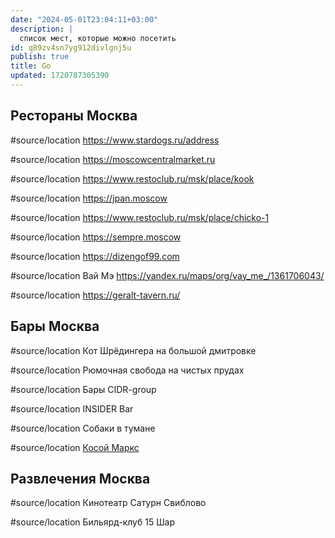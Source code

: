 ```yaml
---
date: "2024-05-01T23:04:11+03:00"
description: |
  список мест, которые можно посетить
id: q89zv4sn7yg912divlgnj5u
publish: true
title: Go
updated: 1720787305390
---
```


## Рестораны Москва

#source/location https://www.stardogs.ru/address

#source/location https://moscowcentralmarket.ru

#source/location https://www.restoclub.ru/msk/place/kook

#source/location https://jpan.moscow

#source/location https://www.restoclub.ru/msk/place/chicko-1

#source/location https://sempre.moscow

#source/location https://dizengof99.com

#source/location Вай Мэ https://yandex.ru/maps/org/vay_me_/1361706043/

#source/location https://geralt-tavern.ru/

## Бары Москва

#source/location Кот Шрёдингера на большой дмитровке

#source/location Рюмочная свобода на чистых прудах

#source/location Бары CIDR-group

#source/location INSIDER Bar

#source/location Собаки в тумане

#source/location  [Косой Маркс](<https://yandex.ru/maps/org/kosoy_marks/71048418970/?ll=37.656132%2C55.741620&z=16>)

## Развлечения Москва

#source/location Кинотеатр Сатурн Свиблово

#source/location Бильярд-клуб 15 Шар
